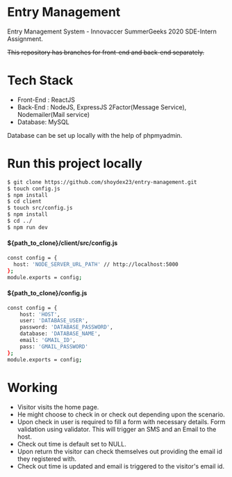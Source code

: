 # Entry Management
Entry Management System - Innovaccer SummerGeeks 2020 SDE-Intern Assignment.

~~This repository has branches for front-end and back-end separately.~~

# Tech Stack
- Front-End : ReactJS
- Back-End : NodeJS, ExpressJS 2Factor(Message Service), Nodemailer(Mail service)
- Database: MySQL 

Database can be set up locally with the help of phpmyadmin.

# Run this project locally

```sh
$ git clone https://github.com/shoydex23/entry-management.git
$ touch config.js
$ npm install
$ cd client
$ touch src/config.js
$ npm install
$ cd ../
$ npm run dev
```

#### ${path_to_clone}/client/src/config.js
```sh
const config = {
  host: 'NODE_SERVER_URL_PATH' // http://localhost:5000
};
module.exports = config;
```
#### ${path_to_clone}/config.js
```sh
const config = {
    host: 'HOST',
    user: 'DATABASE_USER',
    password: 'DATABASE_PASSWORD',
    database: 'DATABASE_NAME',
    email: 'GMAIL_ID',
    pass: 'GMAIL_PASSWORD'
};
module.exports = config;
```

# Working

- Visitor visits the home page.
- He might choose to check in or check out depending upon the scenario.
- Upon check in user is required to fill a form with necessary details. Form validation using validator. This will trigger an SMS and an Email to the host.
- Check out time is default set to NULL.
- Upon return the visitor can check themselves out providing the email id they registered with.
- Check out time is updated and email is triggered to the visitor's email id.
